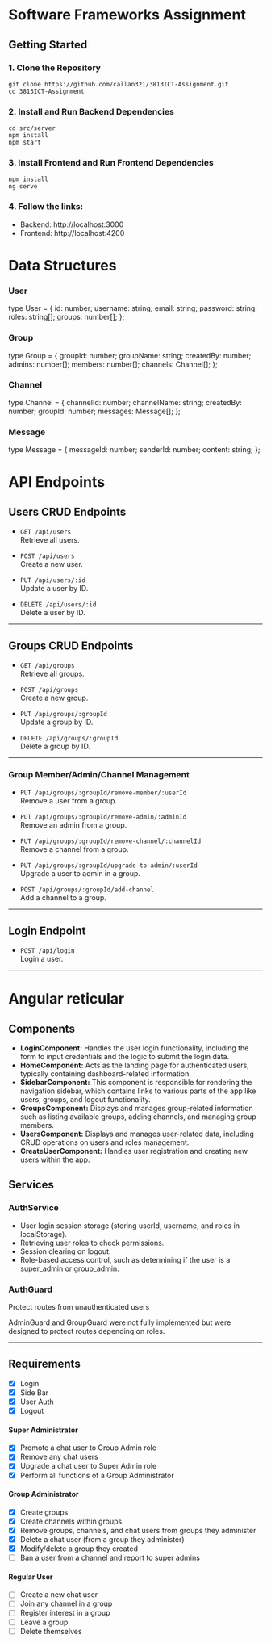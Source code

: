 # Software Frameworks Assignment

## Getting Started

### 1. Clone the Repository
```
git clone https://github.com/callan321/3813ICT-Assignment.git
cd 3813ICT-Assignment
```

### 2. Install and Run Backend Dependencies
``` 
cd src/server
npm install
npm start
```

### 3. Install Frontend and Run Frontend Dependencies
``` 
npm install
ng serve
```

### 4. Follow the links:
- Backend: http://localhost:3000
- Frontend: http://localhost:4200


# Data Structures

### User
type User = {
id: number;
username: string;
email: string;
password: string;
roles: string[];
groups: number[];
};

### Group
type Group = {
groupId: number;
groupName: string;
createdBy: number;
admins: number[];
members: number[];
channels: Channel[];
};

### Channel
type Channel = {
channelId: number;
channelName: string;
createdBy: number;
groupId: number;
messages: Message[];
};

### Message
type Message = {
messageId: number;
senderId: number;
content: string;
};

# API Endpoints

## Users CRUD Endpoints

- `GET /api/users`  
  Retrieve all users.

- `POST /api/users`  
  Create a new user.

- `PUT /api/users/:id`  
  Update a user by ID.

- `DELETE /api/users/:id`  
  Delete a user by ID.

---

## Groups CRUD Endpoints

- `GET /api/groups`  
  Retrieve all groups.

- `POST /api/groups`  
  Create a new group.

- `PUT /api/groups/:groupId`  
  Update a group by ID.

- `DELETE /api/groups/:groupId`  
  Delete a group by ID.

---

### Group Member/Admin/Channel Management

- `PUT /api/groups/:groupId/remove-member/:userId`  
  Remove a user from a group.

- `PUT /api/groups/:groupId/remove-admin/:adminId`  
  Remove an admin from a group.

- `PUT /api/groups/:groupId/remove-channel/:channelId`  
  Remove a channel from a group.

- `PUT /api/groups/:groupId/upgrade-to-admin/:userId`  
  Upgrade a user to admin in a group.

- `POST /api/groups/:groupId/add-channel`  
  Add a channel to a group.

---

## Login Endpoint

- `POST /api/login`  
  Login a user.

---
# Angular reticular 
## Components
- **LoginComponent:** Handles the user login functionality, including the form to input credentials and the logic to submit the login data.
- **HomeComponent:** Acts as the landing page for authenticated users, typically containing dashboard-related information.
- **SidebarComponent:** This component is responsible for rendering the navigation sidebar, which contains links to various parts of the app like users, groups, and logout functionality.
- **GroupsComponent:** Displays and manages group-related information such as listing available groups, adding channels, and managing group members.
- **UsersComponent:** Displays and manages user-related data, including CRUD operations on users and roles management.
- **CreateUserComponent:** Handles user registration and creating new users within the app.

## Services

### AuthService

- User login session storage (storing userId, username, and roles in localStorage).
- Retrieving user roles to check permissions.
- Session clearing on logout.
- Role-based access control, such as determining if the user is a super_admin or group_admin.


### AuthGuard 
Protect routes from unauthenticated users 

AdminGuard and GroupGuard were not fully implemented but were designed to protect routes depending on roles. 

---

## Requirements
- [x] Login
- [x] Side Bar
- [x] User Auth
- [x] Logout

#### Super Administrator

- [x] Promote a chat user to Group Admin role
- [x] Remove any chat users
- [x] Upgrade a chat user to Super Admin role
- [x] Perform all functions of a Group Administrator

#### Group Administrator

- [x] Create groups
- [x] Create channels within groups
- [x] Remove groups, channels, and chat users from groups they administer
- [x] Delete a chat user (from a group they administer)
- [x] Modify/delete a group they created
- [ ] Ban a user from a channel and report to super admins

#### Regular User

- [ ] Create a new chat user
- [ ] Join any channel in a group
- [ ] Register interest in a group
- [ ] Leave a group
- [ ] Delete themselves
